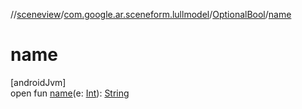 //[sceneview](../../../index.md)/[com.google.ar.sceneform.lullmodel](../index.md)/[OptionalBool](index.md)/[name](name.md)

# name

[androidJvm]\
open fun [name](name.md)(e: [Int](https://kotlinlang.org/api/latest/jvm/stdlib/kotlin/-int/index.html)): [String](https://developer.android.com/reference/kotlin/java/lang/String.html)
